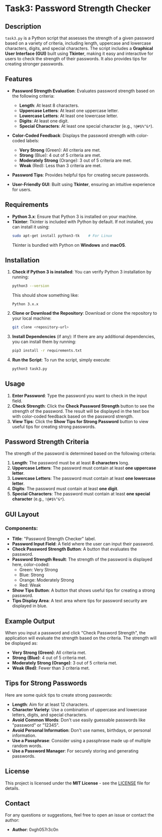 # Task3: Password Strength Checker

## Description
`task3.py` is a Python script that assesses the strength of a given password based on a variety of criteria, including length, uppercase and lowercase characters, digits, and special characters. The script includes a **Graphical User Interface (GUI)** built using **Tkinter**, making it easy and interactive for users to check the strength of their passwords. It also provides tips for creating stronger passwords.

## Features
- **Password Strength Evaluation**: Evaluates password strength based on the following criteria:
  - **Length**: At least 8 characters.
  - **Uppercase Letters**: At least one uppercase letter.
  - **Lowercase Letters**: At least one lowercase letter.
  - **Digits**: At least one digit.
  - **Special Characters**: At least one special character (e.g., `!@#$%^&*`).

- **Color-Coded Feedback**: Displays the password strength with color-coded labels:
  - **Very Strong** (Green): All criteria are met.
  - **Strong** (Blue): 4 out of 5 criteria are met.
  - **Moderately Strong** (Orange): 3 out of 5 criteria are met.
  - **Weak** (Red): Less than 3 criteria are met.

- **Password Tips**: Provides helpful tips for creating secure passwords.
- **User-Friendly GUI**: Built using **Tkinter**, ensuring an intuitive experience for users.

## Requirements
- **Python 3.x**: Ensure that Python 3 is installed on your machine.
- **Tkinter**: Tkinter is included with Python by default. If not installed, you can install it using:
  ```bash
  sudo apt-get install python3-tk    # For Linux
  ```
  Tkinter is bundled with Python on **Windows** and **macOS**.

## Installation
1. **Check if Python 3 is installed**:
   You can verify Python 3 installation by running:
   ```bash
   python3 --version
   ```
   This should show something like:
   ```
   Python 3.x.x
   ```

2. **Clone or Download the Repository**:
   Download or clone the repository to your local machine:
   ```bash
   git clone <repository-url>
   ```

3. **Install Dependencies** (if any):
   If there are any additional dependencies, you can install them by running:
   ```bash
   pip3 install -r requirements.txt
   ```

4. **Run the Script**:
   To run the script, simply execute:
   ```bash
   python3 task3.py
   ```

## Usage
1. **Enter Password**: Type the password you want to check in the input field.
2. **Check Strength**: Click the **Check Password Strength** button to see the strength of the password. The result will be displayed in the text box with color-coded feedback based on the password strength.
3. **View Tips**: Click the **Show Tips for Strong Password** button to view useful tips for creating strong passwords.

## Password Strength Criteria
The strength of the password is determined based on the following criteria:
1. **Length**: The password must be at least **8 characters** long.
2. **Uppercase Letters**: The password must contain at least **one uppercase letter**.
3. **Lowercase Letters**: The password must contain at least **one lowercase letter**.
4. **Digits**: The password must contain at least **one digit**.
5. **Special Characters**: The password must contain at least **one special character** (e.g., `!@#$%^&*`).

## GUI Layout

### Components:
- **Title**: "Password Strength Checker" label.
- **Password Input Field**: A field where the user can input their password.
- **Check Password Strength Button**: A button that evaluates the password.
- **Password Strength Result**: The strength of the password is displayed here, color-coded:
  - Green: Very Strong
  - Blue: Strong
  - Orange: Moderately Strong
  - Red: Weak
- **Show Tips Button**: A button that shows useful tips for creating a strong password.
- **Tips Display Area**: A text area where tips for password security are displayed in blue.

## Example Output
When you input a password and click "Check Password Strength", the application will evaluate the strength based on the criteria. The strength will be displayed as:
- **Very Strong (Green)**: All criteria met.
- **Strong (Blue)**: 4 out of 5 criteria met.
- **Moderately Strong (Orange)**: 3 out of 5 criteria met.
- **Weak (Red)**: Fewer than 3 criteria met.

## Tips for Strong Passwords
Here are some quick tips to create strong passwords:
- **Length**: Aim for at least 12 characters.
- **Character Variety**: Use a combination of uppercase and lowercase letters, digits, and special characters.
- **Avoid Common Words**: Don't use easily guessable passwords like "password" or "12345".
- **Avoid Personal Information**: Don't use names, birthdays, or personal information.
- **Use a Passphrase**: Consider using a passphrase made up of multiple random words.
- **Use a Password Manager**: For securely storing and generating passwords.

## License
This project is licensed under the **MIT License** - see the [LICENSE](LICENSE) file for details.

## Contact
For any questions or suggestions, feel free to open an issue or contact the author:
- **Author**: 0xgh057r3c0n
